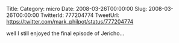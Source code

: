 Title: 
Category: micro
Date: 2008-03-26T00:00:00
Slug: 2008-03-26T00:00:00
TwitterId: 777204774
TweetUrl: https://twitter.com/mark_philpot/status/777204774

well I still enjoyed the final episode of Jericho...